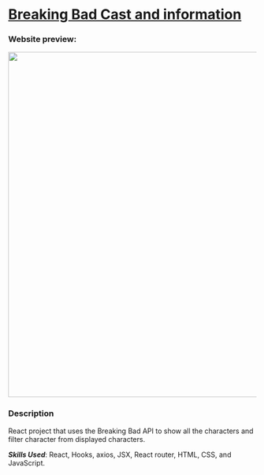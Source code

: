 # [Breaking Bad Cast and information](https://stevesbong.github.io/react-breakingbad-api/)

### Website preview:

<img src="https://github.com/Stevesbong/Stevesbong.github.io/blob/master/img/breakingbad.png" width="600" height="700">


### Description

React project that uses the Breaking Bad API to show all the characters and filter character from displayed characters.

__*Skills Used*__: React, Hooks, axios, JSX, React router, HTML, CSS, and JavaScript.